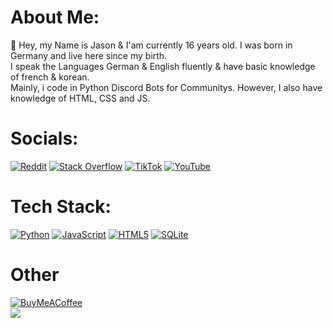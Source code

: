 # About Me:
👋 Hey, my Name is Jason & I'am currently 16 years old. I was born in Germany and live here since my birth.<br>I speak the Languages German & English fluently & have basic knowledge of french & korean.<br>Mainly, i code in Python Discord Bots for Communitys. However, I also have knowledge of HTML, CSS and JS.

# Socials:
[![Reddit](https://img.shields.io/badge/Reddit-%23FF4500.svg?logo=Reddit&logoColor=white)](https://reddit.com/user/just_jasxn) [![Stack Overflow](https://img.shields.io/badge/-Stackoverflow-FE7A16?logo=stack-overflow&logoColor=white)](https://stackoverflow.com/users/20842686) [![TikTok](https://img.shields.io/badge/TikTok-%23000000.svg?logo=TikTok&logoColor=white)](https://tiktok.com/@just.jasxn) [![YouTube](https://img.shields.io/badge/YouTube-%23FF0000.svg?logo=YouTube&logoColor=white)](https://youtube.com/c/UCiEnLkO854QXbqRukSFWXkw) 

# Tech Stack:
[![Python](https://img.shields.io/badge/python-3670A0?style=for-the-badge&logo=python&logoColor=ffdd54)](https://de.wikipedia.org/wiki/Python) [![JavaScript](https://img.shields.io/badge/javascript-%23323330.svg?style=for-the-badge&logo=javascript&logoColor=%23F7DF1E)](https://de.wikipedia.org/wiki/JavaScript) [![HTML5](https://img.shields.io/badge/html5-%23E34F26.svg?style=for-the-badge&logo=html5&logoColor=white)](https://de.wikipedia.org/wiki/HTML5) [![SQLite](https://img.shields.io/badge/sqlite-%2307405e.svg?style=for-the-badge&logo=sqlite&logoColor=white)](https://de.wikipedia.org/wiki/SQLite)

# Other
[![BuyMeACoffee](https://img.shields.io/badge/Buy%20Me%20a%20Coffee-ffdd00?style=for-the-badge&logo=buy-me-a-coffee&logoColor=black)](https://buymeacoffee.com/revecntw)<br>[![](https://visitcount.itsvg.in/api?id=Reve5&label=Profile%20Views&color=6&icon=5&pretty=true)](https://visitcount.itsvg.in)
